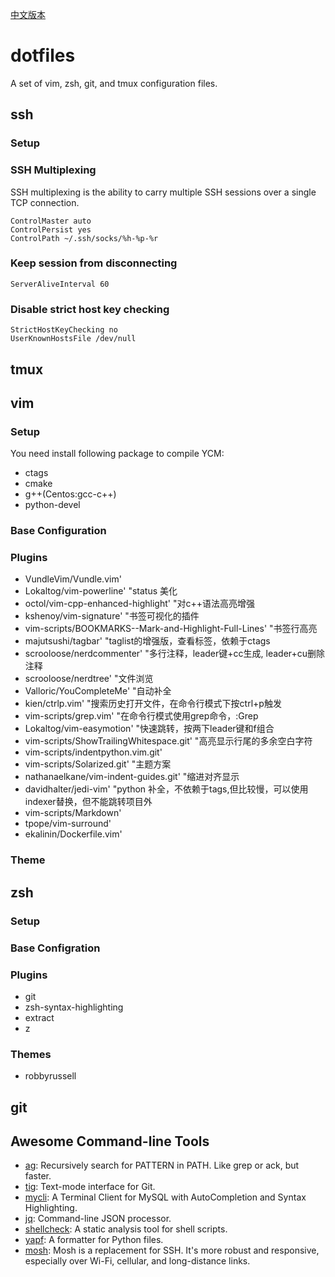 [中文版本](README.md)

# dotfiles

A set of vim, zsh, git, and tmux configuration files.

## ssh

### Setup

### SSH Multiplexing

SSH multiplexing is the ability to carry multiple SSH sessions over a single TCP connection. 

```
ControlMaster auto
ControlPersist yes
ControlPath ~/.ssh/socks/%h-%p-%r
```

### Keep session from disconnecting

```
ServerAliveInterval 60
```

### Disable strict host key checking

```
StrictHostKeyChecking no
UserKnownHostsFile /dev/null
```

## tmux

## vim

### Setup

You need install following package to compile YCM:

* ctags
* cmake
* g++(Centos:gcc-c++)
* python-devel

### Base Configuration



### Plugins

* VundleVim/Vundle.vim'
* Lokaltog/vim-powerline' "status 美化
* octol/vim-cpp-enhanced-highlight' "对c++语法高亮增强
* kshenoy/vim-signature' "书签可视化的插件
* vim-scripts/BOOKMARKS--Mark-and-Highlight-Full-Lines' "书签行高亮
* majutsushi/tagbar' "taglist的增强版，查看标签，依赖于ctags
* scrooloose/nerdcommenter' "多行注释，leader键+cc生成, leader+cu删除注释
* scrooloose/nerdtree' "文件浏览
* Valloric/YouCompleteMe' "自动补全
* kien/ctrlp.vim' "搜索历史打开文件，在命令行模式下按ctrl+p触发
* vim-scripts/grep.vim' "在命令行模式使用grep命令，:Grep
* Lokaltog/vim-easymotion' "快速跳转，按两下leader键和f组合
* vim-scripts/ShowTrailingWhitespace.git' "高亮显示行尾的多余空白字符
* vim-scripts/indentpython.vim.git'
* vim-scripts/Solarized.git' "主题方案
* nathanaelkane/vim-indent-guides.git' "缩进对齐显示
* davidhalter/jedi-vim' "python 补全，不依赖于tags,但比较慢，可以使用indexer替换，但不能跳转项目外
* vim-scripts/Markdown'
* tpope/vim-surround'
* ekalinin/Dockerfile.vim'

### Theme

## zsh

### Setup

### Base Configration

### Plugins

* git
* zsh-syntax-highlighting
* extract
* z

### Themes

* robbyrussell

## git

## Awesome Command-line Tools

* [ag](https://github.com/ggreer/the_silver_searcher): Recursively search for PATTERN in PATH. Like grep or ack, but faster.
* [tig](https://github.com/jonas/tig): Text-mode interface for Git.
* [mycli](https://github.com/dbcli/mycli): A Terminal Client for MySQL with AutoCompletion and Syntax Highlighting.
* [jq](https://github.com/stedolan/jq): Command-line JSON processor.
* [shellcheck](https://github.com/koalaman/shellcheck): A static analysis tool for shell scripts.
* [yapf](https://github.com/google/yapf): A formatter for Python files.
* [mosh](https://mosh.org/#getting): Mosh is a replacement for SSH. It's more robust and responsive, especially over Wi-Fi, cellular, and long-distance links.
